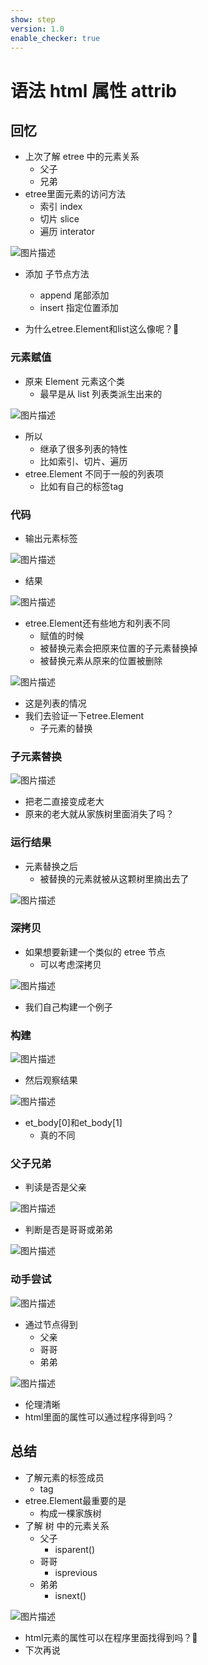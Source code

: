 ```yaml
---
show: step
version: 1.0
enable_checker: true
---
```


# 语法 html 属性 attrib

## 回忆

- 上次了解 etree 中的元素关系
  - 父子
  - 兄弟
- etree里面元素的访问方法
	- 索引 index
	- 切片 slice
	- 遍历 interator

![图片描述](https://doc.shiyanlou.com/courses/uid1190679-20221119-1668833468151)

- 添加 子节点方法
	- append 尾部添加
	- insert 指定位置添加

- 为什么etree.Element和list这么像呢？🤔


### 元素赋值

- 原来 Element 元素这个类
	- 最早是从 list 列表类派生出来的

![图片描述](https://doc.shiyanlou.com/courses/uid1190679-20221119-1668833758091)

- 所以
	- 继承了很多列表的特性
	- 比如索引、切片、遍历
- etree.Element 不同于一般的列表项
	- 比如有自己的标签tag

### 代码

- 输出元素标签

![图片描述](https://doc.shiyanlou.com/courses/uid1190679-20221119-1668834508282)

- 结果

![图片描述](https://doc.shiyanlou.com/courses/uid1190679-20221119-1668834517512)

- etree.Element还有些地方和列表不同
  - 赋值的时候
  - 被替换元素会把原来位置的子元素替换掉
  - 被替换元素从原来的位置被删除

![图片描述](https://doc.shiyanlou.com/courses/uid1190679-20221119-1668834583336)

- 这是列表的情况
- 我们去验证一下etree.Element
	- 子元素的替换

### 子元素替换

![图片描述](https://doc.shiyanlou.com/courses/uid1190679-20221119-1668834841710)

- 把老二直接变成老大
- 原来的老大就从家族树里面消失了吗？

### 运行结果

- 元素替换之后
	- 被替换的元素就被从这颗树里摘出去了

![图片描述](https://doc.shiyanlou.com/courses/uid1190679-20221119-1668835318422)

### 深拷贝

- 如果想要新建一个类似的 etree 节点
	- 可以考虑深拷贝

![图片描述](https://doc.shiyanlou.com/courses/uid1190679-20210901-1630460822360)

- 我们自己构建一个例子

### 构建

![图片描述](https://doc.shiyanlou.com/courses/uid1190679-20221119-1668851036677)

- 然后观察结果

![图片描述](https://doc.shiyanlou.com/courses/uid1190679-20221119-1668851114533)

- et_body[0]和et_body[1]
	- 真的不同

### 父子兄弟

- 判读是否是父亲

![图片描述](https://doc.shiyanlou.com/courses/uid1190679-20210901-1630460949130)

- 判断是否是哥哥或弟弟

![图片描述](https://doc.shiyanlou.com/courses/uid1190679-20210901-1630460957729)

### 动手尝试

![图片描述](https://doc.shiyanlou.com/courses/uid1190679-20221119-1668851441445)

- 通过节点得到
  - 父亲
  - 哥哥
  - 弟弟

![图片描述](https://doc.shiyanlou.com/courses/uid1190679-20210901-1630453123602)

- 伦理清晰
- html里面的属性可以通过程序得到吗？

## 总结

- 了解元素的标签成员
  - tag
- etree.Element最重要的是
	- 构成一棵家族树
- 了解 树 中的元素关系
  - 父子 
	- isparent()
  - 哥哥
	- isprevious
  - 弟弟
	- isnext()

![图片描述](https://doc.shiyanlou.com/courses/uid1190679-20221119-1668854537523)

- html元素的属性可以在程序里面找得到吗？🤔
- 下次再说

